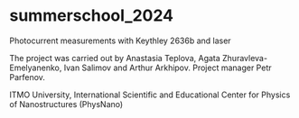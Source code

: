 # summerschool_2024
Photocurrent measurements with Keythley 2636b and laser

The project was carried out by Anastasia Teplova, Agata Zhuravleva-Emelyanenko, Ivan Salimov and Arthur Arkhipov.
Project manager Petr Parfenov.

ITMO University, International Scientific and Educational Center for Physics of Nanostructures (PhysNano)
